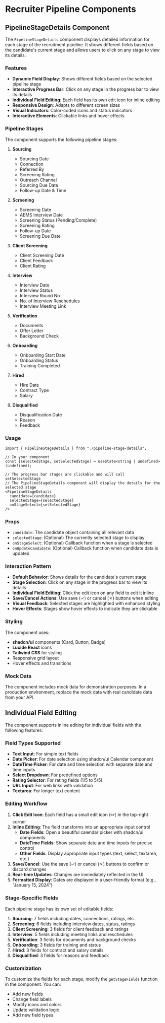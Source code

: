 # Recruiter Pipeline Components

## PipelineStageDetails Component

The `PipelineStageDetails` component displays detailed information for each stage of the recruitment pipeline. It shows different fields based on the candidate's current stage and allows users to click on any stage to view its details.

### Features

- **Dynamic Field Display**: Shows different fields based on the selected pipeline stage
- **Interactive Progress Bar**: Click on any stage in the progress bar to view its details
- **Individual Field Editing**: Each field has its own edit icon for inline editing
- **Responsive Design**: Adapts to different screen sizes
- **Visual Indicators**: Color-coded icons and status indicators
- **Interactive Elements**: Clickable links and hover effects

### Pipeline Stages

The component supports the following pipeline stages:

1. **Sourcing**
   - Sourcing Date
   - Connection
   - Referred By
   - Screening Rating
   - Outreach Channel
   - Sourcing Due Date
   - Follow-up Date & Time

2. **Screening**
   - Screening Date
   - AEMS Interview Date
   - Screening Status (Pending/Complete)
   - Screening Rating
   - Follow-up Date
   - Screening Due Date

3. **Client Screening**
   - Client Screening Date
   - Client Feedback
   - Client Rating

4. **Interview**
   - Interview Date
   - Interview Status
   - Interview Round No
   - No. of Interview Reschedules
   - Interview Meeting Link

5. **Verification**
   - Documents
   - Offer Letter
   - Background Check

6. **Onboarding**
   - Onboarding Start Date
   - Onboarding Status
   - Training Completed

7. **Hired**
   - Hire Date
   - Contract Type
   - Salary

8. **Disqualified**
   - Disqualification Date
   - Reason
   - Feedback

### Usage

```tsx
import { PipelineStageDetails } from "./pipeline-stage-details";

// In your component
const [selectedStage, setSelectedStage] = useState<string | undefined>(undefined);

// The progress bar stages are clickable and will call setSelectedStage
// The PipelineStageDetails component will display the details for the selected stage
<PipelineStageDetails 
  candidate={candidate}
  selectedStage={selectedStage}
  onStageSelect={setSelectedStage}
/>
```

### Props

- `candidate`: The candidate object containing all relevant data
- `selectedStage`: (Optional) The currently selected stage to display
- `onStageSelect`: (Optional) Callback function when a stage is selected
- `onUpdateCandidate`: (Optional) Callback function when candidate data is updated

### Interaction Pattern

- **Default Behavior**: Shows details for the candidate's current stage
- **Stage Selection**: Click on any stage in the progress bar to view its details
- **Individual Field Editing**: Click the edit icon on any field to edit it inline
- **Save/Cancel Actions**: Use save (✓) or cancel (✗) buttons when editing
- **Visual Feedback**: Selected stages are highlighted with enhanced styling
- **Hover Effects**: Stages show hover effects to indicate they are clickable

### Styling

The component uses:
- **shadcn/ui** components (Card, Button, Badge)
- **Lucide React** icons
- **Tailwind CSS** for styling
- Responsive grid layout
- Hover effects and transitions

### Mock Data

The component includes mock data for demonstration purposes. In a production environment, replace the mock data with real candidate data from your API.

## Individual Field Editing

The component supports inline editing for individual fields with the following features:

### Field Types Supported

- **Text Input**: For simple text fields
- **Date Picker**: For date selection using shadcn/ui Calendar component
- **DateTime Picker**: For date and time selection with separate date and time inputs
- **Select Dropdown**: For predefined options
- **Rating Selector**: For rating fields (1/5 to 5/5)
- **URL Input**: For web links with validation
- **Textarea**: For longer text content

### Editing Workflow

1. **Click Edit Icon**: Each field has a small edit icon (✏️) in the top-right corner
2. **Inline Editing**: The field transforms into an appropriate input control
   - **Date Fields**: Open a beautiful calendar picker with shadcn/ui components
   - **DateTime Fields**: Show separate date and time inputs for precise control
   - **Other Fields**: Display appropriate input types (text, select, textarea, etc.)
3. **Save/Cancel**: Use the save (✓) or cancel (✗) buttons to confirm or discard changes
4. **Real-time Updates**: Changes are immediately reflected in the UI
5. **Formatted Display**: Dates are displayed in a user-friendly format (e.g., "January 15, 2024")

### Stage-Specific Fields

Each pipeline stage has its own set of editable fields:

1. **Sourcing**: 7 fields including dates, connections, ratings, etc.
2. **Screening**: 6 fields including interview dates, status, ratings
3. **Client Screening**: 3 fields for client feedback and ratings
4. **Interview**: 5 fields including meeting links and reschedules
5. **Verification**: 3 fields for documents and background checks
6. **Onboarding**: 3 fields for training and status
7. **Hired**: 3 fields for contract and salary details
8. **Disqualified**: 3 fields for reasons and feedback

### Customization

To customize the fields for each stage, modify the `getStageFields` function in the component. You can:
- Add new fields
- Change field labels
- Modify icons and colors
- Update validation logic
- Add new field types

